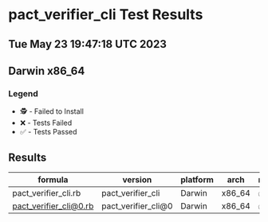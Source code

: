 # pact_verifier_cli Test Results
## Tue May 23 19:47:18 UTC 2023
## Darwin x86_64
### Legend
- 🕵️ - Failed to Install
- ❌ - Tests Failed
- ✅ - Tests Passed

## Results
| formula | version | platform | arch | result |
| ------- | ------- | -------- | ---- | ------ |
| pact_verifier_cli.rb | pact_verifier_cli | Darwin | x86_64 | ✅ |
| pact_verifier_cli@0.rb | pact_verifier_cli@0 | Darwin | x86_64 | ✅ |

